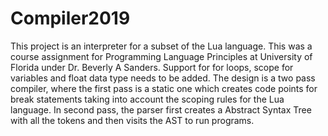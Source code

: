 # Compiler2019
This project is an interpreter for a subset of the Lua language. This was a course assignment for Programming Language Principles at University of Florida under Dr. Beverly A Sanders. Support for for loops, scope for variables and float data type needs to be added.
The design is a two pass compiler, where the first pass is a static one which creates code points for break statements taking into account the scoping rules for the Lua language.
In second pass, the parser first creates a Abstract Syntax Tree with all the tokens and then visits the AST to run programs.
